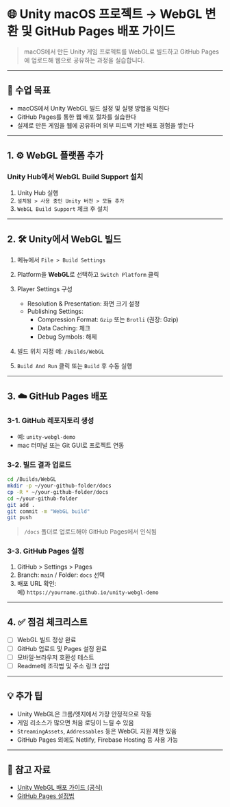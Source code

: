 # 🌐 Unity macOS 프로젝트 → WebGL 변환 및 GitHub Pages 배포 가이드

> macOS에서 만든 Unity 게임 프로젝트를 WebGL로 빌드하고 GitHub Pages에 업로드해 웹으로 공유하는 과정을 실습합니다.

---

## 🧠 수업 목표

- macOS에서 Unity WebGL 빌드 설정 및 실행 방법을 익힌다
- GitHub Pages를 통한 웹 배포 절차를 실습한다
- 실제로 만든 게임을 웹에 공유하며 외부 피드백 기반 배포 경험을 쌓는다

---

## 1. ⚙️ WebGL 플랫폼 추가

### Unity Hub에서 WebGL Build Support 설치

1. Unity Hub 실행
2. `설치됨 > 사용 중인 Unity 버전 > 모듈 추가`
3. `WebGL Build Support` 체크 후 설치

---

## 2. 🛠 Unity에서 WebGL 빌드

1. 메뉴에서 `File > Build Settings`
2. Platform을 **WebGL**로 선택하고 `Switch Platform` 클릭
3. Player Settings 구성
   - Resolution & Presentation: 화면 크기 설정
   - Publishing Settings:
     - Compression Format: `Gzip` 또는 `Brotli` (권장: Gzip)
     - Data Caching: 체크
     - Debug Symbols: 해제

4. 빌드 위치 지정 예: `/Builds/WebGL`
5. `Build And Run` 클릭 또는 `Build` 후 수동 실행

---

## 3. ☁️ GitHub Pages 배포

### 3-1. GitHub 레포지토리 생성

- 예: `unity-webgl-demo`
- mac 터미널 또는 Git GUI로 프로젝트 연동

### 3-2. 빌드 결과 업로드

```bash
cd /Builds/WebGL
mkdir -p ~/your-github-folder/docs
cp -R * ~/your-github-folder/docs
cd ~/your-github-folder
git add .
git commit -m "WebGL build"
git push
```

> `/docs` 폴더로 업로드해야 GitHub Pages에서 인식됨

### 3-3. GitHub Pages 설정

1. GitHub > Settings > Pages
2. Branch: `main` / Folder: `docs` 선택
3. 배포 URL 확인:  
   예) `https://yourname.github.io/unity-webgl-demo`

---

## 4. ✅ 점검 체크리스트

- [ ] WebGL 빌드 정상 완료
- [ ] GitHub 업로드 및 Pages 설정 완료
- [ ] 모바일·브라우저 호환성 테스트
- [ ] Readme에 조작법 및 주소 링크 삽입

---

## 💡 추가 팁

- Unity WebGL은 크롬/엣지에서 가장 안정적으로 작동
- 게임 리소스가 많으면 처음 로딩이 느릴 수 있음
- `StreamingAssets`, `Addressables` 등은 WebGL 지원 제한 있음
- GitHub Pages 외에도 Netlify, Firebase Hosting 등 사용 가능

---

## 🔗 참고 자료

- [Unity WebGL 배포 가이드 (공식)](https://docs.unity3d.com/Manual/webgl-deploying.html)
- [GitHub Pages 설정법](https://docs.github.com/en/pages/quickstart)

